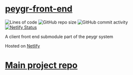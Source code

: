 # <a href="https://peygr.netlify.app/" target="_blank">peygr-front-end</a>
![Lines of code](https://img.shields.io/tokei/lines/github/momcilovicluka/peygr-front-end)
![GitHub repo size](https://img.shields.io/github/repo-size/momcilovicluka/peygr-front-end)
![GitHub commit activity](https://img.shields.io/github/commit-activity/w/momcilovicluka/peygr-front-end)
[![Netlify Status](https://api.netlify.com/api/v1/badges/2a4d98f1-5cf4-4b8f-b3f3-84ab7e9bee36/deploy-status)](https://app.netlify.com/sites/peygr/deploys)

A client front end submodule part of the peygr system

Hosted on [Netlify](https://peygr.netlify.app/)

# [Main project repo](https://github.com/momcilovicluka/peygr)
